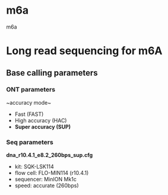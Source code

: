 # m6a
m6a

# Long read sequencing for m6A

## Base calling parameters
### ONT parameters
~accuracy mode~

- Fast (FAST)
- High accuracy (HAC)
- **Super accuracy (SUP)**

### Seq parameters

**dna_r10.4.1_e8.2_260bps_sup.cfg**

- kit: SQK-LSK114
- flow cell: FLO-MIN114 (r10.4.1)
- sequencer: MinION Mk1c
- speed: accurate (260bps)

